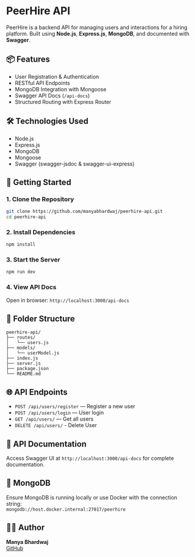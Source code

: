 # PeerHire API

PeerHire is a backend API for managing users and interactions for a hiring platform. Built using **Node.js**, **Express.js**, **MongoDB**, and documented with **Swagger**.

## 📦 Features
- User Registration & Authentication
- RESTful API Endpoints
- MongoDB Integration with Mongoose
- Swagger API Docs (`/api-docs`)
- Structured Routing with Express Router

## 🛠️ Technologies Used
- Node.js
- Express.js
- MongoDB
- Mongoose
- Swagger (swagger-jsdoc & swagger-ui-express)

## 🚀 Getting Started

### 1. Clone the Repository
```bash
git clone https://github.com/manyabhardwaj/peerhire-api.git
cd peerhire-api
```

### 2. Install Dependencies
```bash
npm install
```

### 3. Start the Server
```bash
npm run dev
```

### 4. View API Docs
Open in browser: `http://localhost:3000/api-docs`

## 📁 Folder Structure
```
peerhire-api/
├── routes/
│   └── users.js
├── models/
│   └── userModel.js
├── index.js
├── server.js
├── package.json
└── README.md
```

## 🌐 API Endpoints
- `POST /api/users/register` — Register a new user
- `POST /api/users/login` — User login
- `GET /api/users/` — Get all users
- `DELETE /api/users/` - Delete User

## 🧪 API Documentation
Access Swagger UI at `http://localhost:3000/api-docs` for complete documentation.

## 🔗 MongoDB
Ensure MongoDB is running locally or use Docker with the connection string:  
`mongodb://host.docker.internal:27017/peerhire`

## 👩‍💻 Author
**Manya Bhardwaj**  
[GitHub](https://github.com/manyabhardwaj)

